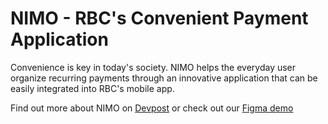 # NIMO - RBC's Convenient Payment Application
Convenience is key in today's society. NIMO helps the everyday user organize recurring payments through an innovative application that can be easily integrated into RBC's mobile app.

Find out more about NIMO on [Devpost](https://devpost.com/software/nimo-rbc-s-convenient-payment-application) or check out our [Figma demo](https://www.figma.com/file/iRlrOWicdaAclk4Fo533I5/UoftHacks-RBC-Colors?node-id=35%3A2)
